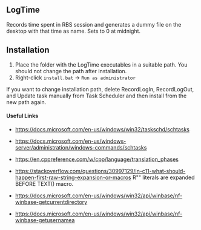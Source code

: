 ## LogTime
Records time spent in RBS session and generates a dummy file on the desktop with that time as name. Sets to 0 at midnight.

## Installation
1. Place the folder with the LogTime executables in a suitable path. You should not change the path after installation.
2. Right-click `install.bat` -> `Run as administrator`

If you want to change installation path, delete RecordLogIn, RecordLogOut, and Update task manually from Task Scheduler and then install from the new path again.

#### Useful Links
* https://docs.microsoft.com/en-us/windows/win32/taskschd/schtasks
* https://docs.microsoft.com/en-us/windows-server/administration/windows-commands/schtasks

* https://en.cppreference.com/w/cpp/language/translation_phases
* https://stackoverflow.com/questions/30997129/in-c11-what-should-happen-first-raw-string-expansion-or-macros
R"" literals are expanded BEFORE TEXT() macro.

* https://docs.microsoft.com/en-us/windows/win32/api/winbase/nf-winbase-getcurrentdirectory
* https://docs.microsoft.com/en-us/windows/win32/api/winbase/nf-winbase-getusernamea
